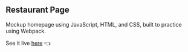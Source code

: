 <h2>Restaurant Page</h2>

Mockup homepage using JavaScript, HTML, and CSS, built to practice using Webpack.

See it live [here](https://logansailer.github.io/Etch-a-Sketch/) 👈

